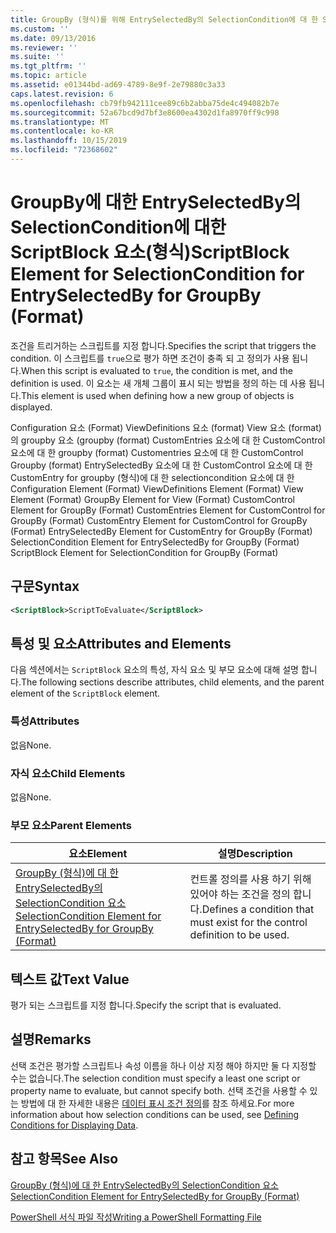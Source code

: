 ```yaml
---
title: GroupBy (형식)를 위해 EntrySelectedBy의 SelectionCondition에 대 한 ScriptBlock 요소 | Microsoft Docs
ms.custom: ''
ms.date: 09/13/2016
ms.reviewer: ''
ms.suite: ''
ms.tgt_pltfrm: ''
ms.topic: article
ms.assetid: e01344bd-ad69-4789-8e9f-2e79880c3a33
caps.latest.revision: 6
ms.openlocfilehash: cb79fb942111cee89c6b2abba75de4c494082b7e
ms.sourcegitcommit: 52a67bcd9d7bf3e8600ea4302d1fa8970ff9c998
ms.translationtype: MT
ms.contentlocale: ko-KR
ms.lasthandoff: 10/15/2019
ms.locfileid: "72368602"
---
```

# <a name="scriptblock-element-for-selectioncondition-for-entryselectedby-for-groupby-format"></a><span data-ttu-id="0dcbd-102">GroupBy에 대한 EntrySelectedBy의 SelectionCondition에 대한 ScriptBlock 요소(형식)</span><span class="sxs-lookup"><span data-stu-id="0dcbd-102">ScriptBlock Element for SelectionCondition for EntrySelectedBy for GroupBy (Format)</span></span>

<span data-ttu-id="0dcbd-103">조건을 트리거하는 스크립트를 지정 합니다.</span><span class="sxs-lookup"><span data-stu-id="0dcbd-103">Specifies the script that triggers the condition.</span></span> <span data-ttu-id="0dcbd-104">이 스크립트를 `true`으로 평가 하면 조건이 충족 되 고 정의가 사용 됩니다.</span><span class="sxs-lookup"><span data-stu-id="0dcbd-104">When this script is evaluated to `true`, the condition is met, and the definition is used.</span></span> <span data-ttu-id="0dcbd-105">이 요소는 새 개체 그룹이 표시 되는 방법을 정의 하는 데 사용 됩니다.</span><span class="sxs-lookup"><span data-stu-id="0dcbd-105">This element is used when defining how a new group of objects is displayed.</span></span>

<span data-ttu-id="0dcbd-106">Configuration 요소 (Format) ViewDefinitions 요소 (format) View 요소 (format)의 groupby 요소 (groupby (format) CustomEntries 요소에 대 한 CustomControl 요소에 대 한 groupby (format) Customentries 요소에 대 한 CustomControl Groupby (format) EntrySelectedBy 요소에 대 한 CustomControl 요소에 대 한 CustomEntry for groupby (형식)에 대 한 selectioncondition 요소에 대 한</span><span class="sxs-lookup"><span data-stu-id="0dcbd-106">Configuration Element (Format) ViewDefinitions Element (Format) View Element (Format) GroupBy Element for View (Format) CustomControl Element for GroupBy (Format) CustomEntries Element for CustomControl for GroupBy (Format) CustomEntry Element for CustomControl for GroupBy (Format) EntrySelectedBy Element for CustomEntry for GroupBy (Format) SelectionCondition Element for EntrySelectedBy for GroupBy (Format) ScriptBlock Element for SelectionCondition for GroupBy (Format)</span></span>

## <a name="syntax"></a><span data-ttu-id="0dcbd-107">구문</span><span class="sxs-lookup"><span data-stu-id="0dcbd-107">Syntax</span></span>

```xml
<ScriptBlock>ScriptToEvaluate</ScriptBlock>
```

## <a name="attributes-and-elements"></a><span data-ttu-id="0dcbd-108">특성 및 요소</span><span class="sxs-lookup"><span data-stu-id="0dcbd-108">Attributes and Elements</span></span>

<span data-ttu-id="0dcbd-109">다음 섹션에서는 `ScriptBlock` 요소의 특성, 자식 요소 및 부모 요소에 대해 설명 합니다.</span><span class="sxs-lookup"><span data-stu-id="0dcbd-109">The following sections describe attributes, child elements, and the parent element of the `ScriptBlock` element.</span></span>

### <a name="attributes"></a><span data-ttu-id="0dcbd-110">특성</span><span class="sxs-lookup"><span data-stu-id="0dcbd-110">Attributes</span></span>

<span data-ttu-id="0dcbd-111">없음</span><span class="sxs-lookup"><span data-stu-id="0dcbd-111">None.</span></span>

### <a name="child-elements"></a><span data-ttu-id="0dcbd-112">자식 요소</span><span class="sxs-lookup"><span data-stu-id="0dcbd-112">Child Elements</span></span>

<span data-ttu-id="0dcbd-113">없음</span><span class="sxs-lookup"><span data-stu-id="0dcbd-113">None.</span></span>

### <a name="parent-elements"></a><span data-ttu-id="0dcbd-114">부모 요소</span><span class="sxs-lookup"><span data-stu-id="0dcbd-114">Parent Elements</span></span>

|<span data-ttu-id="0dcbd-115">요소</span><span class="sxs-lookup"><span data-stu-id="0dcbd-115">Element</span></span>|<span data-ttu-id="0dcbd-116">설명</span><span class="sxs-lookup"><span data-stu-id="0dcbd-116">Description</span></span>|
|-------------|-----------------|
|[<span data-ttu-id="0dcbd-117">GroupBy (형식)에 대 한 EntrySelectedBy의 SelectionCondition 요소</span><span class="sxs-lookup"><span data-stu-id="0dcbd-117">SelectionCondition Element for EntrySelectedBy for GroupBy (Format)</span></span>](./selectioncondition-element-for-entryselectedby-for-groupby-format.md)|<span data-ttu-id="0dcbd-118">컨트롤 정의를 사용 하기 위해 있어야 하는 조건을 정의 합니다.</span><span class="sxs-lookup"><span data-stu-id="0dcbd-118">Defines a condition that must exist for the control definition to be used.</span></span>|

## <a name="text-value"></a><span data-ttu-id="0dcbd-119">텍스트 값</span><span class="sxs-lookup"><span data-stu-id="0dcbd-119">Text Value</span></span>

<span data-ttu-id="0dcbd-120">평가 되는 스크립트를 지정 합니다.</span><span class="sxs-lookup"><span data-stu-id="0dcbd-120">Specify the script that is evaluated.</span></span>

## <a name="remarks"></a><span data-ttu-id="0dcbd-121">설명</span><span class="sxs-lookup"><span data-stu-id="0dcbd-121">Remarks</span></span>

<span data-ttu-id="0dcbd-122">선택 조건은 평가할 스크립트나 속성 이름을 하나 이상 지정 해야 하지만 둘 다 지정할 수는 없습니다.</span><span class="sxs-lookup"><span data-stu-id="0dcbd-122">The selection condition must specify a least one script or property name to evaluate, but cannot specify both.</span></span> <span data-ttu-id="0dcbd-123">선택 조건을 사용할 수 있는 방법에 대 한 자세한 내용은 [데이터 표시 조건 정의](./defining-conditions-for-displaying-data.md)를 참조 하세요.</span><span class="sxs-lookup"><span data-stu-id="0dcbd-123">For more information about how selection conditions can be used, see [Defining Conditions for Displaying Data](./defining-conditions-for-displaying-data.md).</span></span>

## <a name="see-also"></a><span data-ttu-id="0dcbd-124">참고 항목</span><span class="sxs-lookup"><span data-stu-id="0dcbd-124">See Also</span></span>

[<span data-ttu-id="0dcbd-125">GroupBy (형식)에 대 한 EntrySelectedBy의 SelectionCondition 요소</span><span class="sxs-lookup"><span data-stu-id="0dcbd-125">SelectionCondition Element for EntrySelectedBy for GroupBy (Format)</span></span>](./selectioncondition-element-for-entryselectedby-for-groupby-format.md)

[<span data-ttu-id="0dcbd-126">PowerShell 서식 파일 작성</span><span class="sxs-lookup"><span data-stu-id="0dcbd-126">Writing a PowerShell Formatting File</span></span>](./writing-a-powershell-formatting-file.md)
